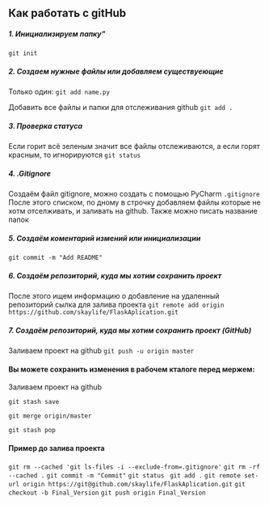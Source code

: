 ## Как работать с gitHub
##### 1. Инициализируем папку"

` git init `
##### 2. Создаем нужные файлы или добавляем существуеющие
Только один:
` git add name.py ` 

Добавить все файлы и папки для отслеживания github
`git add .`
##### 3. Проверка статуса
Если горит всё зеленым значит все файлы отслеживаются, а если горят красным, то игнорируются
` git status `
##### 4. .Gitignore
Создаём файл gitignore, можно создать с помощью PyCharm
` .gitignore `
После этого списком, по дному в строчку добавляем файлы которые не хотм отселживать, и заливать на github. Также можно писать название папок
##### 5. Создаём коментарий измений или инициализации
` git commit -m "Add README" `
##### 6. Создаём репозиторий, куда мы хотим сохранить проект 
После этого ищем информацию о добавление на удаленный репозиторий
сылка для залива проекта
` git remote add origin https://github.com/skaylife/FlaskAplication.git `
##### 7. Создаём репозиторий, куда мы хотим сохранить проект (GitHub) 
Заливаем проект на github
` git push -u origin master `

#### Вы можете сохранить изменения в рабочем кталоге перед мержем:
Заливаем проект на github

` git stash save `

` git merge origin/master `

` git stash pop `


#### Пример до залива проекта 

` git rm --cached 'git ls-files -i --exclude-from=.gitignore' `
` git rm -rf --cached . `
` git commit -m "Commit" `
` git status  `
` git add . `
` git remote set-url origin https://git@github.com/skaylife/FlaskAplication.git `
` git checkout -b Final_Version `
` git push origin Final_Version `




 





